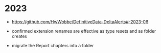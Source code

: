 # 2023

* https://github.com/HwWobbe/DefinitiveData-DeltaAlerts#-2023-06
* confirmed extension renames are effective as type resets and as folder creates

* migrate the Report chapters into a folder
